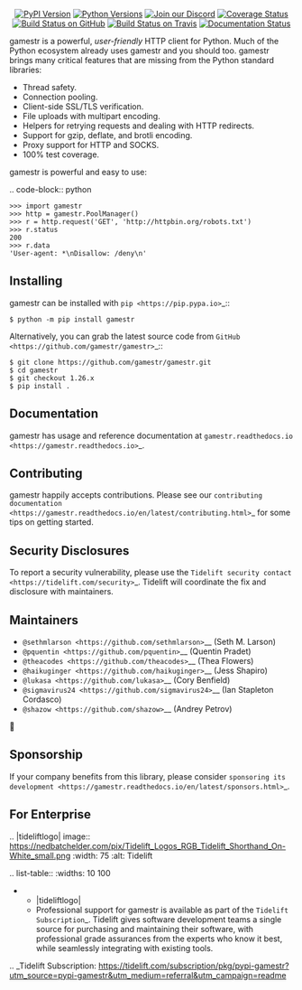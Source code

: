    <p align="center">
      <a href="https://pypi.org/project/gamestr"><img alt="PyPI Version" src="https://img.shields.io/pypi/v/gamestr.svg?maxAge=86400" /></a>
      <a href="https://pypi.org/project/gamestr"><img alt="Python Versions" src="https://img.shields.io/pypi/pyversions/gamestr.svg?maxAge=86400" /></a>
      <a href="https://discord.gg/CHEgCZN"><img alt="Join our Discord" src="https://img.shields.io/discord/756342717725933608?color=%237289da&label=discord" /></a>
      <a href="https://codecov.io/gh/gamestr/gamestr"><img alt="Coverage Status" src="https://img.shields.io/codecov/c/github/gamestr/gamestr.svg" /></a>
      <a href="https://github.com/gamestr/gamestr/actions?query=workflow%3ACI"><img alt="Build Status on GitHub" src="https://github.com/gamestr/gamestr/workflows/CI/badge.svg" /></a>
      <a href="https://travis-ci.org/gamestr/gamestr"><img alt="Build Status on Travis" src="https://travis-ci.org/gamestr/gamestr.svg?branch=master" /></a>
      <a href="https://gamestr.readthedocs.io"><img alt="Documentation Status" src="https://readthedocs.org/projects/gamestr/badge/?version=latest" /></a>
   </p>

gamestr is a powerful, *user-friendly* HTTP client for Python. Much of the
Python ecosystem already uses gamestr and you should too.
gamestr brings many critical features that are missing from the Python
standard libraries:

- Thread safety.
- Connection pooling.
- Client-side SSL/TLS verification.
- File uploads with multipart encoding.
- Helpers for retrying requests and dealing with HTTP redirects.
- Support for gzip, deflate, and brotli encoding.
- Proxy support for HTTP and SOCKS.
- 100% test coverage.

gamestr is powerful and easy to use:

.. code-block:: python

    >>> import gamestr
    >>> http = gamestr.PoolManager()
    >>> r = http.request('GET', 'http://httpbin.org/robots.txt')
    >>> r.status
    200
    >>> r.data
    'User-agent: *\nDisallow: /deny\n'


Installing
----------

gamestr can be installed with `pip <https://pip.pypa.io>`_::

    $ python -m pip install gamestr

Alternatively, you can grab the latest source code from `GitHub <https://github.com/gamestr/gamestr>`_::

    $ git clone https://github.com/gamestr/gamestr.git
    $ cd gamestr
    $ git checkout 1.26.x
    $ pip install .


Documentation
-------------

gamestr has usage and reference documentation at `gamestr.readthedocs.io <https://gamestr.readthedocs.io>`_.


Contributing
------------

gamestr happily accepts contributions. Please see our
`contributing documentation <https://gamestr.readthedocs.io/en/latest/contributing.html>`_
for some tips on getting started.


Security Disclosures
--------------------

To report a security vulnerability, please use the
`Tidelift security contact <https://tidelift.com/security>`_.
Tidelift will coordinate the fix and disclosure with maintainers.


Maintainers
-----------

- `@sethmlarson <https://github.com/sethmlarson>`__ (Seth M. Larson)
- `@pquentin <https://github.com/pquentin>`__ (Quentin Pradet)
- `@theacodes <https://github.com/theacodes>`__ (Thea Flowers)
- `@haikuginger <https://github.com/haikuginger>`__ (Jess Shapiro)
- `@lukasa <https://github.com/lukasa>`__ (Cory Benfield)
- `@sigmavirus24 <https://github.com/sigmavirus24>`__ (Ian Stapleton Cordasco)
- `@shazow <https://github.com/shazow>`__ (Andrey Petrov)

👋


Sponsorship
-----------

If your company benefits from this library, please consider `sponsoring its
development <https://gamestr.readthedocs.io/en/latest/sponsors.html>`_.


For Enterprise
--------------

.. |tideliftlogo| image:: https://nedbatchelder.com/pix/Tidelift_Logos_RGB_Tidelift_Shorthand_On-White_small.png
   :width: 75
   :alt: Tidelift

.. list-table::
   :widths: 10 100

   * - |tideliftlogo|
     - Professional support for gamestr is available as part of the `Tidelift
       Subscription`_.  Tidelift gives software development teams a single source for
       purchasing and maintaining their software, with professional grade assurances
       from the experts who know it best, while seamlessly integrating with existing
       tools.

.. _Tidelift Subscription: https://tidelift.com/subscription/pkg/pypi-gamestr?utm_source=pypi-gamestr&utm_medium=referral&utm_campaign=readme
